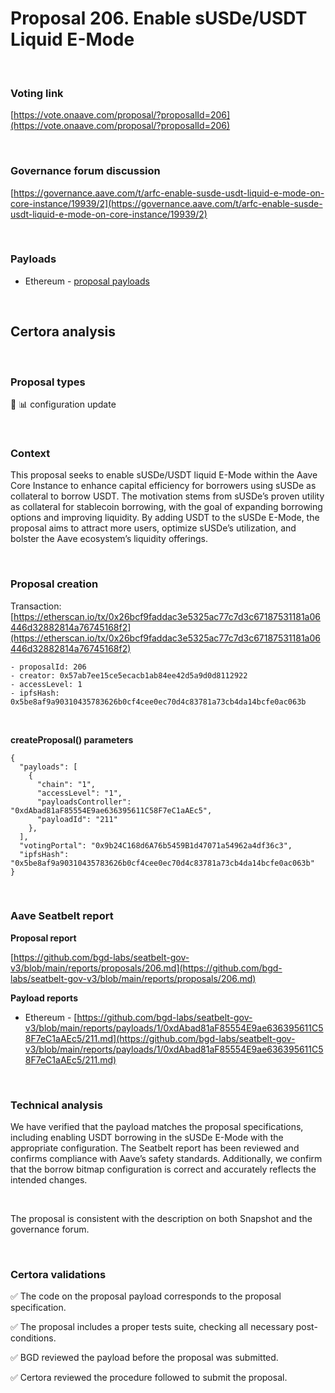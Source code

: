 # Proposal 206. Enable sUSDe/USDT Liquid E-Mode 


<br>

### Voting link

[https://vote.onaave.com/proposal/?proposalId=206](https://vote.onaave.com/proposal/?proposalId=206)

<br>

### Governance forum discussion

[https://governance.aave.com/t/arfc-enable-susde-usdt-liquid-e-mode-on-core-instance/19939/2](https://governance.aave.com/t/arfc-enable-susde-usdt-liquid-e-mode-on-core-instance/19939/2)

<br>

### Payloads

* Ethereum - [proposal payloads](https://etherscan.io/address/0xdc8CbF6976330B913ae0F430523555569B0C0aE0#code)

<br>

## Certora analysis

<br>

### Proposal types

:wrench: :bar_chart: configuration update

<br>

### Context

This proposal seeks to enable sUSDe/USDT liquid E-Mode within the Aave Core Instance to enhance capital efficiency for borrowers using sUSDe as collateral to borrow USDT. The motivation stems from sUSDe’s proven utility as collateral for stablecoin borrowing, with the goal of expanding borrowing options and improving liquidity. By adding USDT to the sUSDe E-Mode, the proposal aims to attract more users, optimize sUSDe’s utilization, and bolster the Aave ecosystem’s liquidity offerings.

<br>

### Proposal creation

Transaction: [https://etherscan.io/tx/0x26bcf9faddac3e5325ac77c7d3c67187531181a06446d32882814a76745168f2](https://etherscan.io/tx/0x26bcf9faddac3e5325ac77c7d3c67187531181a06446d32882814a76745168f2)

```
- proposalId: 206
- creator: 0x57ab7ee15ce5ecacb1ab84ee42d5a9d0d8112922
- accessLevel: 1
- ipfsHash: 0x5be8af9a90310435783626b0cf4cee0ec70d4c83781a73cb4da14bcfe0ac063b
```

<br>

**createProposal() parameters**

```
{
  "payloads": [ 
    { 
      "chain": "1", 
      "accessLevel": "1", 
      "payloadsController": "0xdAbad81aF85554E9ae636395611C58F7eC1aAEc5", 
      "payloadId": "211" 
    }, 
  ], 
  "votingPortal": "0x9b24C168d6A76b5459B1d47071a54962a4df36c3", 
  "ipfsHash": "0x5be8af9a90310435783626b0cf4cee0ec70d4c83781a73cb4da14bcfe0ac063b" 
}
```

<br>

### Aave Seatbelt report

**Proposal report**

[https://github.com/bgd-labs/seatbelt-gov-v3/blob/main/reports/proposals/206.md](https://github.com/bgd-labs/seatbelt-gov-v3/blob/main/reports/proposals/206.md)

**Payload reports**

* Ethereum - [https://github.com/bgd-labs/seatbelt-gov-v3/blob/main/reports/payloads/1/0xdAbad81aF85554E9ae636395611C58F7eC1aAEc5/211.md](https://github.com/bgd-labs/seatbelt-gov-v3/blob/main/reports/payloads/1/0xdAbad81aF85554E9ae636395611C58F7eC1aAEc5/211.md)


<br>

### Technical analysis

We have verified that the payload matches the proposal specifications, including enabling USDT borrowing in the sUSDe E-Mode with the appropriate configuration. The Seatbelt report has been reviewed and confirms compliance with Aave’s safety standards. Additionally, we confirm that the borrow bitmap configuration is correct and accurately reflects the intended changes.

<br>

The proposal is consistent with the description on both Snapshot and the governance forum.

<br>

### Certora validations

:white_check_mark: The code on the proposal payload corresponds to the proposal specification.

:white_check_mark: The proposal includes a proper tests suite, checking all necessary post-conditions.

:white_check_mark: BGD reviewed the payload before the proposal was submitted.

:white_check_mark: Certora reviewed the procedure followed to submit the proposal.


